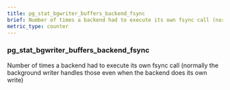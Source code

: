 ```yaml
---
title: pg_stat_bgwriter_buffers_backend_fsync
brief: Number of times a backend had to execute its own fsync call (normally the background writer handles those even when the backend does its own write)
metric_type: counter
---
```

### pg_stat_bgwriter_buffers_backend_fsync

Number of times a backend had to execute its own fsync call (normally the background writer handles those even when the backend does its own write)